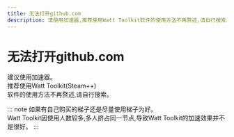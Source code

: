 ```yaml
---
title: 无法打开github.com
description: 请使用加速器,推荐使用Watt Toolkit软件的使用方法不再赘述,请自行搜索。
---
```

# 无法打开github.com
建议使用加速器。<br>
推荐使用Watt Toolkit(Steam++)<br>
软件的使用方法不再赘述,请自行搜索。

<div align="center">
<SiteInfo
  name="Watt Toolkit"
  desc="一个开源跨平台的多功能 Steam 工具箱。"
  url="https://steampp.net"
  logo="/guide/Steam++.png"
  repo="https://github.com/BeyondDimension/SteamTools"
  preview="https://steampp.net/images/home/js.webp"
/>
</div>

::: note 
如果有自己购买的梯子还是尽量使用梯子为好。<br>
Watt Toolkit因使用人数较多,多人挤占同一节点,导致Watt Toolkit的加速效果并不是很好。
:::